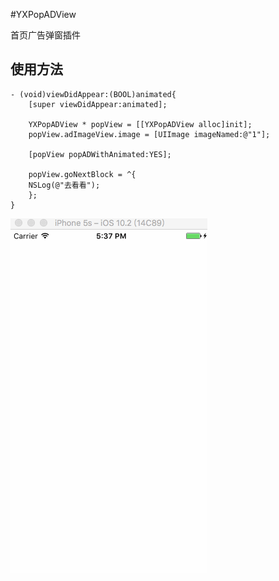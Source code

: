 #YXPopADView

首页广告弹窗插件

## 使用方法
```obj-c
- (void)viewDidAppear:(BOOL)animated{
    [super viewDidAppear:animated];

    YXPopADView * popView = [[YXPopADView alloc]init];
    popView.adImageView.image = [UIImage imageNamed:@"1"];

    [popView popADWithAnimated:YES];

    popView.goNextBlock = ^{
    NSLog(@"去看看");
    };
}
```

![YXMao](https://github.com/YXMao/YXPopADViewDemo/raw/master/demo.gif)
